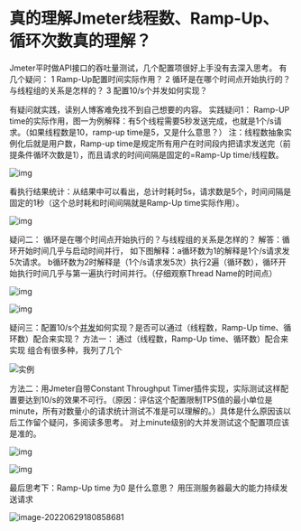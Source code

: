 # 真的理解Jmeter线程数、Ramp-Up、循环次数真的理解？

Jmeter平时做API接口的吞吐量测试，几个配置项很好上手没有去深入思考。
有几个疑问：
1 Ramp-Up配置时间实际作用？
2 循环是在哪个时间点开始执行的？与线程组的关系是怎样的？
3 配置10/s个并发如何实现？

有疑问就实践，读别人博客难免找不到自己想要的内容。
实践疑问1：
Ramp-UP time的实际作用，图一为例解释：有5个线程需要5秒发送完成，也就是1个/s请求。（如果线程数是10，ramp-up time是5，又是什么意思？）
注：线程数抽象实例化后就是用户数，Ramp-up time是规定所有用户在时间段内把请求发送完（前提条件循环次数是1），而且请求的时间间隔是固定的=Ramp-Up time/线程数。

![img](http://img.code520.net/blog/202206291806631.png)

看执行结果统计：从结果中可以看出，总计时耗时5s，请求数是5个，时间间隔是固定的1秒（这个总时耗和时间间隔就是Ramp-Up time实际作用）。

![img](http://img.code520.net/blog/202206291806424.png)

疑问二： 循环是在哪个时间点开始执行的？与线程组的关系是怎样的？
解答：循环开始时间几乎与启动时间并行，
如下图解释：a循环数为1的解释是1个/s请求发5次请求。
b循环数为2时解释是（1个/s请求发5次）执行2遍（循环数），循环开始执行时间几乎与第一遍执行时间并行。（仔细观察Thread Name的时间点）

![img](http://img.code520.net/blog/202206291806356.png)

![img](http://img.code520.net/blog/202206291807643.png)

疑问三：配置10/s个[并发](https://so.csdn.net/so/search?q=并发&spm=1001.2101.3001.7020)如何实现？是否可以通过（线程数，Ramp-Up time、循环数）配合来实现？
方法一： 通过（线程数，Ramp-Up time、循环数）配合来实现
组合有很多种，我列了几个

![实例](http://img.code520.net/blog/202206291807217.png)

方法二：用Jmeter自带Constant Throughput Timer插件实现，实际测试这样配置要达到10/s的效果不可行。（原因：评估这个配置限制TPS值的最小单位是minute，所有对数量小的请求统计测试不准是可以理解的。）具体是什么原因该以后工作留个疑问，多阅读多思考。
对上minute级别的大并发测试这个配置项应该是准的。

![img](http://img.code520.net/blog/202206291807341.png)

![img](http://img.code520.net/blog/202206291807437.png)

最后思考下：Ramp-Up time 为0 是什么意思？
用压测服务器最大的能力持续发送请求





![image-20220629180858681](http://img.code520.net/blog/202206291808803.png)